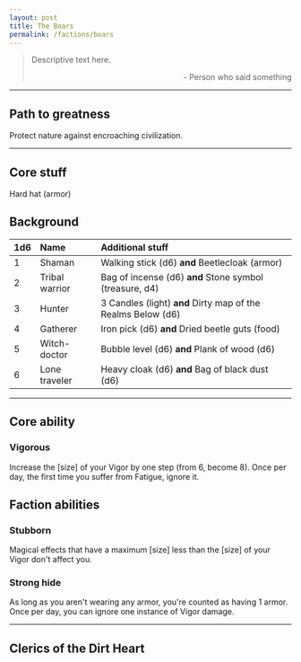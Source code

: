 ```yaml
---
layout: post
title: The Boars
permalink: /factions/boars
---
```


>Descriptive text here.
>
><p style="text-align: right">- Person who said something</p>

***

## Path to greatness
Protect nature against encroaching civilization.

***

## Core stuff
Hard hat (armor)

## Background

| 1d6        | Name           | Additional stuff                               |
|:-----------|:---------------|:-----------------------------------------------|
| 1          | Shaman         | Walking stick (d6) <b>and</b> Beetlecloak (armor) |
| 2          | Tribal warrior | Bag of incense (d6) <b>and</b> Stone symbol (treasure, d4) |
| 3          | Hunter         | 3 Candles (light) <b>and</b> Dirty map of the Realms Below (d6) |
| 4          | Gatherer       | Iron pick (d6) <b>and</b> Dried beetle guts (food) |
| 5          | Witch-doctor   | Bubble level (d6) <b>and</b> Plank of wood (d6) |
| 6          | Lone traveler  | Heavy cloak (d6) <b>and</b> Bag of black dust (d6) |

***

## Core ability

### Vigorous
Increase the [size] of your Vigor by one step (from 6, become 8). Once per day, the first time you suffer from Fatigue, ignore it.

## Faction abilities

### Stubborn
Magical effects that have a maximum [size] less than the [size] of your Vigor don't affect you. 

### Strong hide
As long as you aren't wearing any armor, you're counted as having 1 armor. Once per day, you can ignore one instance of Vigor damage.

***

## Clerics of the Dirt Heart
